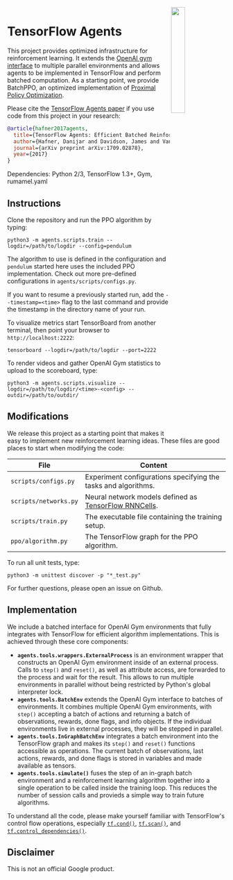 <img src="https://www.tensorflow.org/images/tf_logo_transp.png" width=25% align="right">

TensorFlow Agents
=================

This project provides optimized infrastructure for reinforcement learning. It
extends the [OpenAI gym interface][post-gym] to multiple parallel environments
and allows agents to be implemented in TensorFlow and perform batched
computation. As a starting point, we provide BatchPPO, an optimized
implementation of [Proximal Policy Optimization][post-ppo].

Please cite the [TensorFlow Agents paper][paper-agents] if you use code from
this project in your research:

```bibtex
@article{hafner2017agents,
  title={TensorFlow Agents: Efficient Batched Reinforcement Learning in TensorFlow},
  author={Hafner, Danijar and Davidson, James and Vanhoucke, Vincent},
  journal={arXiv preprint arXiv:1709.02878},
  year={2017}
}
```

Dependencies: Python 2/3, TensorFlow 1.3+, Gym, rumamel.yaml

[paper-agents]: https://arxiv.org/pdf/1709.02878.pdf
[post-gym]: https://blog.openai.com/openai-gym-beta/
[post-ppo]: https://blog.openai.com/openai-baselines-ppo/

Instructions
------------

Clone the repository and run the PPO algorithm by typing:

```shell
python3 -m agents.scripts.train --logdir=/path/to/logdir --config=pendulum
```

The algorithm to use is defined in the configuration and `pendulum` started
here uses the included PPO implementation. Check out more pre-defined
configurations in `agents/scripts/configs.py`.

If you want to resume a previously started run, add the `--timestamp=<time>`
flag to the last command and provide the timestamp in the directory name of
your run.

To visualize metrics start TensorBoard from another terminal, then point your
browser to `http://localhost:2222`:

```shell
tensorboard --logdir=/path/to/logdir --port=2222
```

To render videos and gather OpenAI Gym statistics to upload to the scoreboard,
type:

```shell
python3 -m agents.scripts.visualize --logdir=/path/to/logdir/<time>-<config> --outdir=/path/to/outdir/
```

Modifications
-------------

We release this project as a starting point that makes it easy to implement new
reinforcement learning ideas. These files are good places to start when
modifying the code:

| File | Content |
| ---- | ------- |
| `scripts/configs.py` | Experiment configurations specifying the tasks and algorithms. |
| `scripts/networks.py` | Neural network models defined as [TensorFlow RNNCells][tf-rnn-cell]. |
| `scripts/train.py` | The executable file containing the training setup. |
| `ppo/algorithm.py` | The TensorFlow graph for the PPO algorithm. |

To run all unit tests, type:

```shell
python3 -m unittest discover -p "*_test.py"
```

For further questions, please open an issue on Github.

[tf-rnn-cell]: https://www.tensorflow.org/api_docs/python/tf/contrib/rnn/RNNCell

Implementation
--------------

We include a batched interface for OpenAI Gym environments that fully integrates
with TensorFlow for efficient algorithm implementations. This is achieved
through these core components:

- **`agents.tools.wrappers.ExternalProcess`** is an environment wrapper that
  constructs an OpenAI Gym environment inside of an external process. Calls to
  `step()` and `reset()`, as well as attribute access, are forwarded to the
  process and wait for the result. This allows to run multiple environments in
  parallel without being restricted by Python's global interpreter lock.
- **`agents.tools.BatchEnv`** extends the OpenAI Gym interface to batches of
  environments. It combines multiple OpenAI Gym environments, with `step()`
  accepting a batch of actions and returning a batch of observations, rewards,
  done flags, and info objects. If the individual environments live in external
  processes, they will be stepped in parallel.
- **`agents.tools.InGraphBatchEnv`** integrates a batch environment into the
  TensorFlow graph and makes its `step()` and `reset()` functions accessible as
  operations. The current batch of observations, last actions, rewards, and done
  flags is stored in variables and made available as tensors.
- **`agents.tools.simulate()`** fuses the step of an in-graph batch environment
  and a reinforcement learning algorithm together into a single operation to be
  called inside the training loop. This reduces the number of session calls and
  provieds a simple way to train future algorithms.

To understand all the code, please make yourself familiar with TensorFlow's
control flow operations, especially [`tf.cond()`][tf-cond],
[`tf.scan()`][tf-scan], and
[`tf.control_dependencies()`][tf-control-dependencies].

[tf-cond]: https://www.tensorflow.org/api_docs/python/tf/cond
[tf-scan]: https://www.tensorflow.org/api_docs/python/tf/scan
[tf-control-dependencies]: https://www.tensorflow.org/api_docs/python/tf/control_dependencies

Disclaimer
----------

This is not an official Google product.
